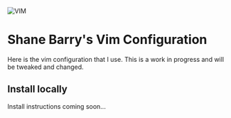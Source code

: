 ![VIM](https://cdn.rawgit.com/ferventcoder/chocolatey-packages/051355942d87497067ed02c1ecce9a293a9f0a63/icons/vim.svg)

# Shane Barry's Vim Configuration

Here is the vim configuration that I use. This is a work in progress and will be tweaked and changed.

## Install locally

Install instructions coming soon...
